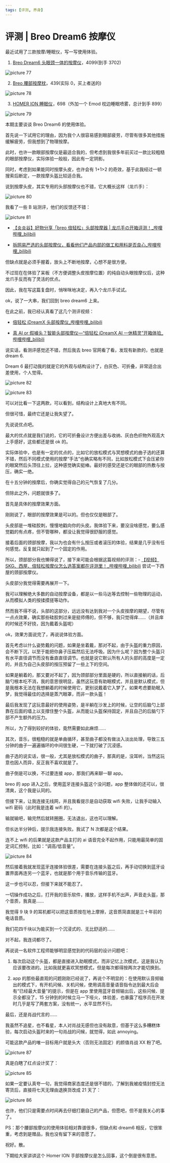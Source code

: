 ```yaml
---
tags: [评测, 养身]
---
```


# 评测 | Breo Dream6 按摩仪

最近试用了三款按摩/睡眠仪，写一写使用体验。

1. [Breo Dream6 头眼颈一体的按摩仪](https://detail.tmall.com/item.htm?id=658789572598)，4099(到手 3702)

![picture 77](https://mark-vue-oss.oss-cn-hangzhou.aliyuncs.com/mark_massage-1653221900302-ea84456ee6b5783dc597bc835f53e479f089c8656efda03b6dcba2178774ddc6.png)

2. [Breo 腰部按摩枕](https://detail.tmall.com/item.htm?id=588310474304)，439(实际 0，买上者送的)

![picture 78](https://mark-vue-oss.oss-cn-hangzhou.aliyuncs.com/mark_massage-1653222021795-aa06f820454d65ce63cb2cb5ac224020f74ae05d27f19e59d8cb48db28ae062a.png)

3. [HOMER ION 睡眠仪](https://item.jd.com/10026471738507.html)，698（外加一个 Emod 枕边睡眠喷雾，总计到手 899）

![picture 79](https://mark-vue-oss.oss-cn-hangzhou.aliyuncs.com/mark_massage-1653222102702-15934409bd3975b8391841c420257ad4ff19dd5a8b43197b7b88fdda61c6083a.png)

本期主要谈谈 Breo Dream6 的使用体验。

首先说一下试用它的理由，因为我个人很容易感到眼部疲劳，尽管有很多其他措施缓解疲劳，但我想到了物理按摩。

此时，也许一款眼部按摩仪是最适合我的，但考虑到我很多年前买过一款比较粗糙的眼部按摩仪，实际体验一般般，因此有一定阴影。

同时，考虑到如果能同时按摩头皮，也许会有 1+1>2 的奇效，基于此我经过一顿搜索后断定，一款按摩头盔比较适合我。

说到按摩头皮，其实专用的头部按摩仪也不错，它大概长这样（龙爪手）：

![picture 80](https://mark-vue-oss.oss-cn-hangzhou.aliyuncs.com/mark_massage-1653222482389-f3b20222a8daa9a1fb83ec7dd33d17279e5fd9c558fd8c514c74d2fe44b32f5f.png)

我看了一些 B 站测评，他们的反馈还不错：

![picture 81](https://mark-vue-oss.oss-cn-hangzhou.aliyuncs.com/mark_massage-1653222672205-3c58e7ecdaeb41ec8b2cf6e59046acbd1465544d2f136bf1b1adc37e6fa0bf84.png)

- [【炎炎谷】好物分享「breo 倍轻松」头部按摩器 | 龙爪手の开箱评测！\_哔哩哔哩\_bilibili](https://www.bilibili.com/video/BV1Sz4y1Q7qA?spm_id_from=333.880.my_history.page.click)

- [拆网易严选的头部按摩仪，看看他们产品内部的做工和用料是否良心\_哔哩哔哩\_bilibili](https://www.bilibili.com/video/BV1rT4y1w7sG?spm_id_from=333.880.my_history.page.click)

但缺点就是必须手握着，放头上不断地按摩，心想不是很方便。

不过现在在体验了呆板（不方便调整头皮按摩位置）的纯自动头眼按摩仪后，这种龙爪手反而有了灵活的优点。

因此，我在写这篇复盘时，悄咪咪地决定，再入个龙爪手试试。

ok，说了一大串，我们回到 breo dream6 上来。

在此之前，我已经认真看了这几个测评视频：

- [倍轻松 iDreamX 头部按摩仪\_哔哩哔哩\_bilibili](https://www.bilibili.com/video/BV1hE411R7eP?spm_id_from=333.880.my_history.page.click)

- [真 AI or 假噱头？智能头部按摩仪—“倍轻松 iDreamX AI 一休精灵”开箱体验\_哔哩哔哩\_bilibili](https://www.bilibili.com/video/BV19T4y1g7yx?spm_id_from=333.880.my_history.page.click)

说实话，看测评感觉还不错，然后我去 breo 官网看了看，发现有新款的，也就是 dream 6.

Dream 6 最打动我的就是它的外观与结构设计了，白灰色、可折叠，非常适合出差使用，个人觉得。

![picture 82](https://mark-vue-oss.oss-cn-hangzhou.aliyuncs.com/mark_massage-1653222969953-0f0e289b876e812a24c68c043e80e17b6c35349a376552cf41dbb9c1b4a10887.png)

![picture 83](https://mark-vue-oss.oss-cn-hangzhou.aliyuncs.com/mark_massage-1653222978309-ce07801bed2a98c534f46f61498e51d36c4cfbb3560d7831e7071be783180207.png)

可以对比看一下这两款，可以看到，结构设计上真地大有不同。

但很可惜，最终它还是让我失望了。

先说说优点吧。

最大的优点就是我们说的，它的可折叠设计方便出差与收纳、灰白色织物外观高大上手感好，这些都还是很 ok 的。

实际体验中，也是有一定的优点的，比如它的放松模式与冥想模式的曲子选的还算不错，然后不同模式使用的按摩“手法”也确实略有不同，比如放松模式下会压紧你的眼窝然后头顶往上拉，这种感觉确实挺棒。最好的感受还是它的眼部的热敷与按压，确实一绝。

在十五分钟的按摩后，你确实觉得自己的元气恢复了几分。

但除此之外，问题就很多了。

首先是具体的按摩效果方面。

刚刚说了，眼部的按摩效果是可以的。但也仅仅是眼部了。

头皮部是一堆硅胶刺，慢慢地戳向你的头皮。我体验下来，要没没啥感觉，要么感觉戳的有点疼，但不管哪种，都没让我觉得很舒服的感觉。

接着后面的颈部按摩，我以为也会有什么按压或者滚压的体验，结果是几乎没有任何感觉。反复就只起到了一个固定的作用。

所以，颈部部分我也懒得说了，接下来可能会根据这篇视频的评测：- [【视频】SKG、西屋、倍轻松按摩仪怎么选答案都在评测里！\_哔哩哔哩\_bilibili](https://www.bilibili.com/video/BV1Uq4y1571H?spm_id_from=333.880.my_history.page.click) 尝试一下西屋的颈部按摩仪。

头皮部分我觉得需要再展开一下。

我可以理解绝大多数的自动按摩设备，都是以一些马达等去控制一些物理的运动，从而模拟人类的按揉摸搓等动作。

然而我不得不说，头部的这部分，远远没有达到我对一个头皮按摩的期望，尽管有一点点效果，确实那些硅胶刺过来是挺师傅的，但不够，我只觉得痒……（并且痒的时候还不好挠，因为戴着头盔呢）

ok，效果方面说完了，再说说体验方面。

首先考虑以什么姿势戴的问题，如果是坐着戴，那对不起，由于头盔的重力原因，会不断下沉，以至于能把你鼻子压扁然后无法呼吸。因为什么呢？因为整个头盔只有水平直径调节而没有垂直直径调节。也就是说它默认所有人的头部的高度是一定的，并且为自己头皮部的按压预留了一些上下的空间。

如果是躺着的，那又要对不起了，因为颈部部分里面是硬的，所以直接躺的话，后脑勺根本吃不消，我的意思很明显，虽然这玩意有助眠模式，并且是默认模式，但是我根本无法在我想躺着的时候使用它，更别说戴着它入梦了。如果考虑要助眠入梦，我觉得最佳的选择是蒸汽眼罩，而非一款头盔！

最后我发现了这玩意最好的使用姿势，是半躺在沙发上的时候，让空的后脑勺上部靠在后面的墙上以支撑住整个头盔，从而能让头盔保持固定，并且自己的后脑勺下部不产生额外的压力。

所以，为了得到较好的体验，竟然需要如此麻烦……

其次，音乐，很粗糙的就是单曲循环，甚至曲子都没有做淡入淡出处理，导致三五分钟的曲子一遍遍循环的中间很生硬，一下就打破了沉浸感。

曲子选的说实话，很一般，尤其是放松模式的曲子，那真的是，没耳听。当然这玩意也因人而异，反正我不喜欢就是了。

曲子倒是可以换，不过要连接 app，那我们再来聊一聊 app。

breo 的 app 进入之后，使用蓝牙连接头盔这个没问题，app 整体做的还可以，很清爽，这个我是认同的。

但接下来，让我连接无线网，并且我看提示是自动获取 wifi 失败，让我手动输入 wifi 密码（此时我是连着 wifi 的）。

输就输吧，输完然后就转圈圈，无法退出，这也可以理解。

但长达半分钟后，提示我连接失败。我试了 N 次都是这个结果。

连不上 wifi 的后果就是这款产品主打的 ai 语音完全不起作用，只能用最简单的固定词汇控制，比如：“调高/低音量”。

![picture 84](https://mark-vue-oss.oss-cn-hangzhou.aliyuncs.com/mark_massage-1653224832567-5034a839b0392386405fe59cccf594cdfd35e50e22343c88c905059e29ea96b7.png)

然后接着我就发现蓝牙连接体验很差，需要在连接头盔之后，再手动切换到蓝牙设置界面再连另一个蓝牙，也就是那个用于音乐传输的蓝牙。

这一步也可以忍，但接下来就不能忍了。

一切操作成功之后，打开我的音乐软件，播放，这样手机不出声，声音走头盔，那个音质，我真是……

我觉得 9 块 9 的耳机都可以把这音质按在地上摩擦，这音质简直就是三十年前的电话音质。

我们花四千块以为能买到一个沉浸式的、无比舒适的……

对不起，我连词都尽了。

再说说一名软件工程师能够明显感觉到的代码层的设计问题吧：

1. 每次启动这个头盔，都是直接进入助眠模式，而非记忆上次模式，这是我认为应该要改进的。比如我就更喜欢冥想模式，但是每次都得按两次才能切换到。

2. app 的那些最直观的问题刚刚已经说了，再说个不明显的：在使用默认音频输出的模式下，有开机问候、关机问候，使用调高音量语音指令达到最大后会有“已经最大音量”的提示，但是在 app 里使用蓝牙音频输出后，这些问候、提示全都没了，15 分钟到的时候立马一下哑火，体验差，也暴露了程序员在开发时几乎是写了两套方案，没有统一，水平显然不行。

最后，还是肖战代言的……

我虽然不追星，也不看星，本人对肖战无感但也没有敌意，但基于这么多糟糕体验，每次启动头盔时来的一句肖战的问候，就觉得，如此 annoying。

可能这款产品的唯一目标用户就是头大（否则无法固定）的颜值肖战 XX 粉了吧。

![picture 87](https://mark-vue-oss.oss-cn-hangzhou.aliyuncs.com/mark_massage-1653226273162-d7b84aa1441c9fa287890f013da23082e9272bf55a8a69c660c38ce4ce6775e8.png)

真是白瞎了红点设计奖了：

![picture 85](https://mark-vue-oss.oss-cn-hangzhou.aliyuncs.com/mark_massage-1653225429198-bb441c5db92a7a7fb06f1b6a8d649e1ffce9908dfd2c8c80352ee5d70e88d4ab.png)

如果一定要认真夸一句，我觉得商家态度还是很不错的，了解到我被疫情封控无法寄货后，直接将七天无理由退换货改成 21 天了：

![picture 86](https://mark-vue-oss.oss-cn-hangzhou.aliyuncs.com/mark_massage-1653225660459-25f8178ebd0dea5432ddf3c3f0680889c5065a6a0c78f9280c5766ad420039bd.png)

也许，他们只是需要点时间再去仔细打磨自己的产品，但愿吧，但不是我关心的事了。

PS：那个腰部按摩仪的使用体验相对靠谱很多，但缺点和 dream6 相反，它很笨重，考虑到是赠品，我也没有留下来的意愿了。

祝好。散。

下期给大家讲讲这个 Homer ION 手部按摩仪是怎么回事，这个倒是很有意思。
